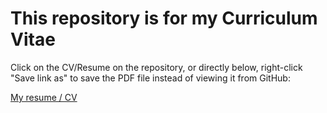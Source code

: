 # This repository is for my Curriculum Vitae

Click on the CV/Resume on the repository, or directly below, right-click "Save link as" to save the PDF file instead of viewing it from GitHub:

[My resume / CV](https://github.com/SammyKrosoft/My-Resume/blob/main/Resume-CV_Samdrey_US_CAN.pdf)
